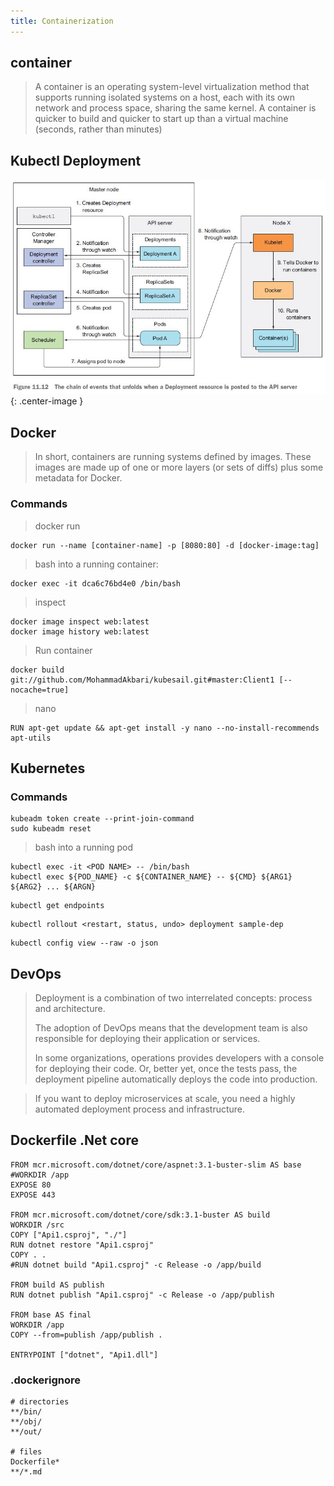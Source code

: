 ```yaml
---
title: Containerization
---
```

## container
> A container is an operating system-level virtualization method that supports running isolated systems on a host, each with its own network and process space, sharing the same kernel. A container is quicker to build and quicker to start up than a virtual machine (seconds, rather than minutes)

## Kubectl Deployment

![images/kubectl_deployment](images/kubectl_deployment.jpg){: .center-image }

## Docker
> In short, containers are running systems defined by images. These images are made up of one or more layers (or sets of diffs) plus some metadata for Docker.

### Commands

> docker run
```
docker run --name [container-name] -p [8080:80] -d [docker-image:tag]
```
>
> bash into a running container: 
```
docker exec -it dca6c76bd4e0 /bin/bash
```
> inspect
```
docker image inspect web:latest
docker image history web:latest
```
> Run container
```
docker build git://github.com/MohammadAkbari/kubesail.git#master:Client1 [--nocache=true]
```
> nano
```
RUN apt-get update && apt-get install -y nano --no-install-recommends apt-utils
```

## Kubernetes

### Commands
```
kubeadm token create --print-join-command
sudo kubeadm reset
```
>
> bash into a running pod
```
kubectl exec -it <POD NAME> -- /bin/bash
kubectl exec ${POD_NAME} -c ${CONTAINER_NAME} -- ${CMD} ${ARG1} ${ARG2} ... ${ARGN}
```
>
```
kubectl get endpoints
```
>
```
kubectl rollout <restart, status, undo> deployment sample-dep
```
>
```
kubectl config view --raw -o json
```

## DevOps

> Deployment is a combination of two interrelated concepts: process and architecture.
>
> The adoption of DevOps means that the development team is also responsible for deploying their application or services.
>
> In some organizations, operations provides developers with a console for deploying their code. Or, better yet, once the tests pass, the deployment pipeline automatically deploys the code into production.

> If you want to deploy microservices at scale, you need a highly automated deployment process and infrastructure.

## Dockerfile .Net core
```
FROM mcr.microsoft.com/dotnet/core/aspnet:3.1-buster-slim AS base
#WORKDIR /app
EXPOSE 80
EXPOSE 443

FROM mcr.microsoft.com/dotnet/core/sdk:3.1-buster AS build
WORKDIR /src
COPY ["Api1.csproj", "./"]
RUN dotnet restore "Api1.csproj"
COPY . .
#RUN dotnet build "Api1.csproj" -c Release -o /app/build

FROM build AS publish
RUN dotnet publish "Api1.csproj" -c Release -o /app/publish

FROM base AS final
WORKDIR /app
COPY --from=publish /app/publish .

ENTRYPOINT ["dotnet", "Api1.dll"]
```
### .dockerignore
```
# directories
**/bin/
**/obj/
**/out/

# files
Dockerfile*
**/*.md
```
